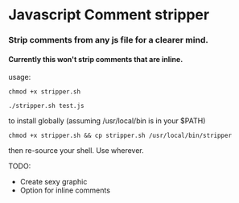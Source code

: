 # Javascript Comment stripper
### Strip comments from any js file for a clearer mind.
#### Currently this won't strip comments that are inline.

usage:

```chmod +x stripper.sh```

```./stripper.sh test.js```

to install globally (assuming /usr/local/bin is in your $PATH)

```chmod +x stripper.sh && cp stripper.sh /usr/local/bin/stripper```

then re-source your shell. Use wherever.

TODO: 
- Create sexy graphic
- Option for inline comments
